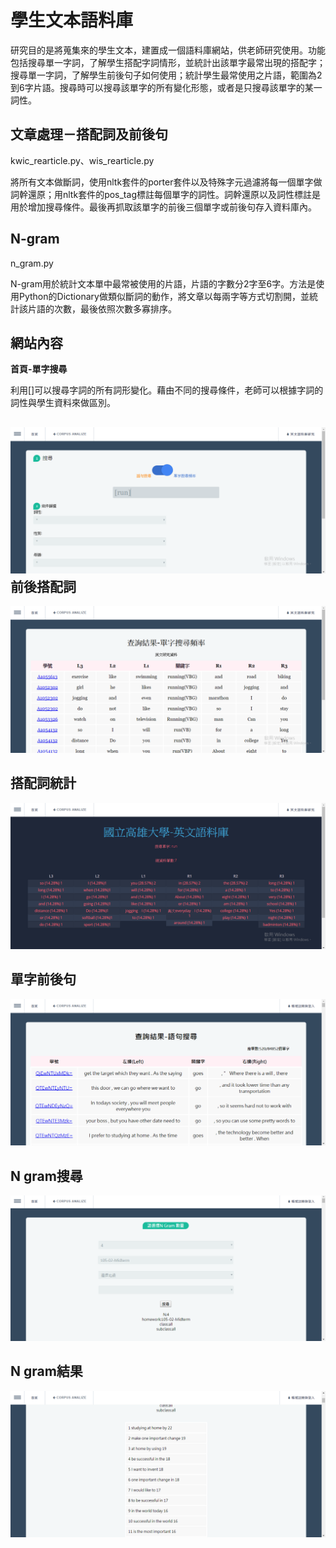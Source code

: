 學生文本語料庫
===
研究目的是將蒐集來的學生文本，建置成一個語料庫網站，供老師研究使用。功能包括搜尋單一字詞，了解學生搭配字詞情形，並統計出該單字最常出現的搭配字；搜尋單一字詞，了解學生前後句子如何使用；統計學生最常使用之片語，範圍為2到6字片語。搜尋時可以搜尋該單字的所有變化形態，或者是只搜尋該單字的某一詞性。

文章處理－搭配詞及前後句
---
kwic_rearticle.py、wis_rearticle.py

將所有文本做斷詞，使用nltk套件的porter套件以及特殊字元過濾將每一個單字做詞幹還原；用nltk套件的pos_tag標註每個單字的詞性。詞幹還原以及詞性標註是用於增加搜尋條件。最後再抓取該單字的前後三個單字或前後句存入資料庫內。

N-gram
---
n_gram.py

N-gram用於統計文本單中最常被使用的片語，片語的字數分2字至6字。方法是使用Python的Dictionary做類似斷詞的動作，將文章以每兩字等方式切割開，並統計該片語的次數，最後依照次數多寡排序。

網站內容
---
__首頁-單字搜尋__

利用[]可以搜尋字詞的所有詞形變化。藉由不同的搜尋條件，老師可以根據字詞的詞性與學生資料來做區別。

![image](https://github.com/tingnli6603/Corpus/blob/master/WebImg/search.png)
前後搭配詞
---
![image](https://github.com/tingnli6603/Corpus/blob/master/WebImg/word.png)

搭配詞統計
---
![image](https://github.com/tingnli6603/Corpus/blob/master/WebImg/word_freq.png)

單字前後句
---
![image](https://github.com/tingnli6603/Corpus/blob/master/WebImg/sentence.png)

N gram搜尋
---
![image](https://github.com/tingnli6603/Corpus/blob/master/WebImg/ngramsearch.png)

N gram結果
---
![image](https://github.com/tingnli6603/Corpus/blob/master/WebImg/ngram.png)
